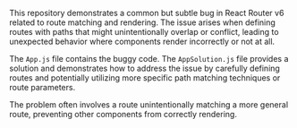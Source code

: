 This repository demonstrates a common but subtle bug in React Router v6 related to route matching and rendering.  The issue arises when defining routes with paths that might unintentionally overlap or conflict, leading to unexpected behavior where components render incorrectly or not at all.

The `App.js` file contains the buggy code. The `AppSolution.js` file provides a solution and demonstrates how to address the issue by carefully defining routes and potentially utilizing more specific path matching techniques or route parameters.

The problem often involves a route unintentionally matching a more general route, preventing other components from correctly rendering. 